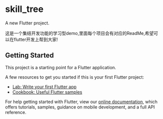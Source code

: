 # skill_tree

A new Flutter project.

这是一个集结开发功能的学习型demo,里面每个项目会有对应的ReadMe,希望可以在flutter开发上帮到大家!

## Getting Started

This project is a starting point for a Flutter application.

A few resources to get you started if this is your first Flutter project:

- [Lab: Write your first Flutter app](https://flutter.dev/docs/get-started/codelab)
- [Cookbook: Useful Flutter samples](https://flutter.dev/docs/cookbook)

For help getting started with Flutter, view our 
[online documentation](https://flutter.dev/docs), which offers tutorials, 
samples, guidance on mobile development, and a full API reference.
